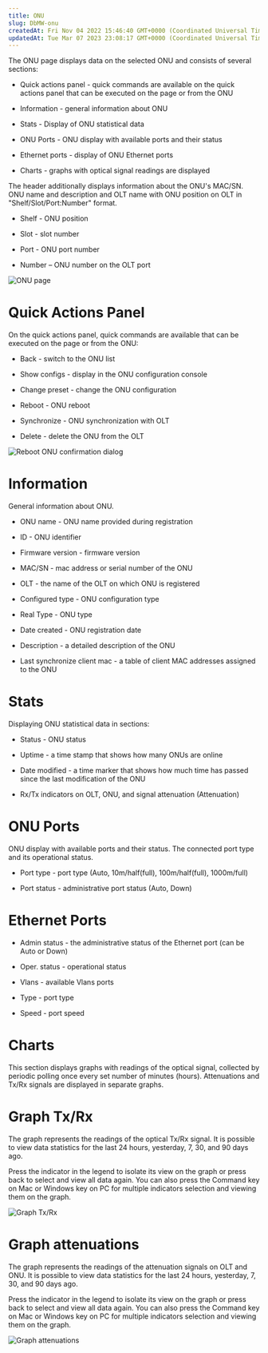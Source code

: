```yaml
---
title: ONU
slug: DbMW-onu
createdAt: Fri Nov 04 2022 15:46:40 GMT+0000 (Coordinated Universal Time)
updatedAt: Tue Mar 07 2023 23:08:17 GMT+0000 (Coordinated Universal Time)
---
```


The ONU page displays data on the selected ONU and consists of several sections:

*   Quick actions panel - quick commands are available on the quick actions panel that can be executed on the page or from the ONU

*   Information - general information about ONU

*   Stats - Display of ONU statistical data

*   ONU Ports - ONU display with available ports and their status

*   Ethernet ports - display of ONU Ethernet ports

*   Charts - graphs with optical signal readings are displayed

The header additionally displays information about the ONU's MAC/SN. ONU name and description and OLT name with ONU position on OLT in "Shelf/Slot/Port\:Number" format.

*   Shelf - ONU position

*   Slot - slot number

*   Port - ONU port number

*   Number – ONU number on the OLT port

![ONU page](../../assets/eGU5GENHX30KaO9WlwDXj_image.png)

# Quick Actions Panel

On the quick actions panel, quick commands are available that can be executed on the page or from the ONU:

*   Back - switch to the ONU list

*   Show configs - display in the ONU configuration console

*   Change preset - change the ONU configuration

*   Reboot - ONU reboot

*   Synchronize - ONU synchronization with OLT

*   Delete - delete the ONU from the OLT

![Reboot ONU confirmation dialog](../../assets/cb45fpvcPT-LOMVW1uqIR_image.png)

# Information

General information about ONU.

*   ONU name - ONU name provided during registration

*   ID - ONU identifier

*   Firmware version - firmware version

*   MAC/SN - mac address or serial number of the ONU

*   OLT - the name of the OLT on which ONU is registered

*   Configured type - ONU configuration type

*   Real Type - ONU type

*   Date created - ONU registration date

*   Description - a detailed description of the ONU

*   Last synchronize client mac - a table of client MAC addresses assigned to the ONU

# Stats

Displaying ONU statistical data in sections:

*   Status - ONU status

*   Uptime - a time stamp that shows how many ONUs are online

*   Date modified - a time marker that shows how much time has passed since the last modification of the ONU

*   Rx/Tx indicators on OLT, ONU, and signal attenuation (Attenuation)

# ONU Ports

ONU display with available ports and their status. The connected port type and its operational status.

*   Port type - port type (Auto, 10m/half(full), 100m/half(full), 1000m/full)

*   Port status - administrative port status (Auto, Down)

# Ethernet Ports

*   Admin status - the administrative status of the Ethernet port (can be Auto or Down)

*   Oper. status - operational status

*   Vlans - available Vlans ports

*   Type - port type

*   Speed - port speed

# Charts

This section displays graphs with readings of the optical signal, collected by periodic polling once every set number of minutes (hours). Attenuations and Tx/Rx signals are displayed in separate graphs.

# Graph Tx/Rx

The graph represents the readings of the optical Tx/Rx signal. It is possible to view data statistics for the last 24 hours, yesterday, 7, 30, and 90 days ago.

Press the indicator in the legend to isolate its view on the graph or press back to select and view all data again. You can also press the Command key on Mac or Windows key on PC for multiple indicators selection and viewing them on the graph.

![Graph Tx/Rx](../../assets/zDdW_wuvW2Pwz25QvTsjK_image.png)

# Graph attenuations

The graph represents the readings of the attenuation signals on OLT and ONU. It is possible to view data statistics for the last 24 hours, yesterday, 7, 30, and 90 days ago.

Press the indicator in the legend to isolate its view on the graph or press back to select and view all data again. You can also press the Command key on Mac or Windows key on PC for multiple indicators selection and viewing them on the graph.

![Graph attenuations](../../assets/ypjzai_byXXxqvKCgqh_X_image.png)

